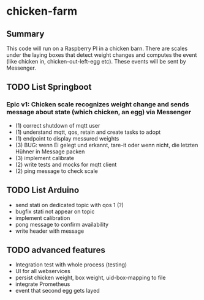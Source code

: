 # chicken-farm

## Summary

This code will run on a Raspberry PI in a chicken barn. There are scales under the laying boxes that detect weight changes and computes the event (like chicken in, chicken-out-left-egg etc). These events will be sent by Messenger.

## TODO List Springboot

### Epic v1: Chicken scale recognizes weight change and sends message about state (which chicken, an egg) via Messenger

* (1) correct shutdown of mqtt user
* (1) understand mqtt, qos, retain and create tasks to adopt
* (1) endpoint to display messured weights
* (3) BUG: wenn Ei gelegt und erkannt, tare-it oder wenn nicht, die letzten Hühner in Message packen
* (3) implement calibrate
* (2) write tests and mocks for mqtt client
* (2) ping message to check scale


## TODO List Arduino

* send stati on dedicated topic with qos 1 (?)
* bugfix stati not appear on topic
* implement calibration
* pong message to confirm availability
* write header with message




## TODO advanced features

* Integration test with whole process (testing)
* UI for all webservices
* persist chicken weight, box weight, uid-box-mapping to file
* integrate Prometheus
* event that second egg gets layed

